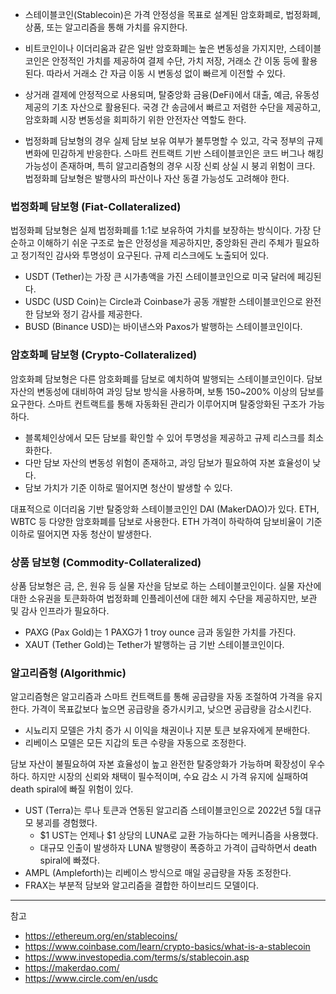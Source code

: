 
- 스테이블코인(Stablecoin)은 가격 안정성을 목표로 설계된 암호화폐로, 법정화폐, 상품, 또는 알고리즘을 통해 가치를 유지한다.

- 비트코인이나 이더리움과 같은 일반 암호화폐는 높은 변동성을 가지지만, 스테이블코인은 안정적인 가치를 제공하여 결제 수단, 가치 저장, 거래소 간 이동 등에 활용된다. 따라서 거래소 간 자금 이동 시 변동성 없이 빠르게 이전할 수 있다.

- 상거래 결제에 안정적으로 사용되며, 탈중앙화 금융(DeFi)에서 대출, 예금, 유동성 제공의 기초 자산으로 활용된다. 국경 간 송금에서 빠르고 저렴한 수단을 제공하고, 암호화폐 시장 변동성을 회피하기 위한 안전자산 역할도 한다.

- 법정화폐 담보형의 경우 실제 담보 보유 여부가 불투명할 수 있고, 각국 정부의 규제 변화에 민감하게 반응한다. 스마트 컨트랙트 기반 스테이블코인은 코드 버그나 해킹 가능성이 존재하며, 특히 알고리즘형의 경우 시장 신뢰 상실 시 붕괴 위험이 크다. 법정화폐 담보형은 발행사의 파산이나 자산 동결 가능성도 고려해야 한다.

### 법정화폐 담보형 (Fiat-Collateralized)

법정화폐 담보형은 실제 법정화폐를 1:1로 보유하여 가치를 보장하는 방식이다. 가장 단순하고 이해하기 쉬운 구조로 높은 안정성을 제공하지만, 중앙화된 관리 주체가 필요하고 정기적인 감사와 투명성이 요구된다. 규제 리스크에도 노출되어 있다.

- USDT (Tether)는 가장 큰 시가총액을 가진 스테이블코인으로 미국 달러에 페깅된다.
- USDC (USD Coin)는 Circle과 Coinbase가 공동 개발한 스테이블코인으로 완전한 담보와 정기 감사를 제공한다.
- BUSD (Binance USD)는 바이낸스와 Paxos가 발행하는 스테이블코인이다.

### 암호화폐 담보형 (Crypto-Collateralized)

암호화폐 담보형은 다른 암호화폐를 담보로 예치하여 발행되는 스테이블코인이다. 담보 자산의 변동성에 대비하여 과잉 담보 방식을 사용하며, 보통 150~200% 이상의 담보를 요구한다. 스마트 컨트랙트를 통해 자동화된 관리가 이루어지며 탈중앙화된 구조가 가능하다.

- 블록체인상에서 모든 담보를 확인할 수 있어 투명성을 제공하고 규제 리스크를 최소화한다.
- 다만 담보 자산의 변동성 위험이 존재하고, 과잉 담보가 필요하여 자본 효율성이 낮다.
- 담보 가치가 기준 이하로 떨어지면 청산이 발생할 수 있다.

대표적으로 이더리움 기반 탈중앙화 스테이블코인인 DAI (MakerDAO)가 있다. ETH, WBTC 등 다양한 암호화폐를 담보로 사용한다.
ETH 가격이 하락하여 담보비율이 기준 이하로 떨어지면 자동 청산이 발생한다.

### 상품 담보형 (Commodity-Collateralized)

상품 담보형은 금, 은, 원유 등 실물 자산을 담보로 하는 스테이블코인이다. 실물 자산에 대한 소유권을 토큰화하여 법정화폐 인플레이션에 대한 헤지 수단을 제공하지만, 보관 및 감사 인프라가 필요하다.

- PAXG (Pax Gold)는 1 PAXG가 1 troy ounce 금과 동일한 가치를 가진다.
- XAUT (Tether Gold)는 Tether가 발행하는 금 기반 스테이블코인이다.

### 알고리즘형 (Algorithmic)

알고리즘형은 알고리즘과 스마트 컨트랙트를 통해 공급량을 자동 조절하여 가격을 유지한다. 가격이 목표값보다 높으면 공급량을 증가시키고, 낮으면 공급량을 감소시킨다.

- 시뇨리지 모델은 가치 증가 시 이익을 채권이나 지분 토큰 보유자에게 분배한다.
- 리베이스 모델은 모든 지갑의 토큰 수량을 자동으로 조정한다.

담보 자산이 불필요하여 자본 효율성이 높고 완전한 탈중앙화가 가능하며 확장성이 우수하다. 하지만 시장의 신뢰와 채택이 필수적이며, 수요 감소 시 가격 유지에 실패하여 death spiral에 빠질 위험이 있다.

- UST (Terra)는 루나 토큰과 연동된 알고리즘 스테이블코인으로 2022년 5월 대규모 붕괴를 경험했다.
  - $1 UST는 언제나 $1 상당의 LUNA로 교환 가능하다는 메커니즘을 사용했다.
  - 대규모 인출이 발생하자 LUNA 발행량이 폭증하고 가격이 급락하면서 death spiral에 빠졌다.
- AMPL (Ampleforth)는 리베이스 방식으로 매일 공급량을 자동 조정한다.
- FRAX는 부분적 담보와 알고리즘을 결합한 하이브리드 모델이다.

---

참고

- <https://ethereum.org/en/stablecoins/>
- <https://www.coinbase.com/learn/crypto-basics/what-is-a-stablecoin>
- <https://www.investopedia.com/terms/s/stablecoin.asp>
- <https://makerdao.com/>
- <https://www.circle.com/en/usdc>
